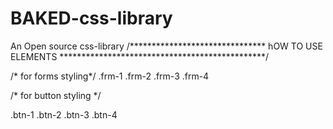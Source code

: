 # BAKED-css-library
An Open source css-library
/******************************* hOW  TO USE ELEMENTS ***********************************************/

/* for forms styling*/
.frm-1
.frm-2
.frm-3
.frm-4

/* for button styling */

.btn-1
.btn-2
.btn-3
.btn-4
